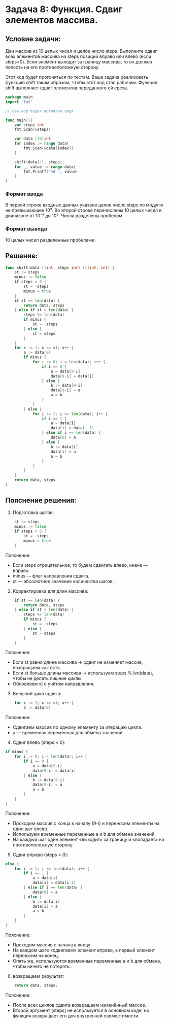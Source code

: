 # Задача 8: Функция. Сдвиг элементов массива.
## Условие задачи:
Дан массив из 10 целых чисел и целое число steps. Выполните сдвиг всех элементов массива на steps позиций вправо или влево (если steps<0). Если элемент выходит за границу массива, то он должен попасть на его противоположную сторону.

Этот код будет прогоняться по тестам. Ваша задача реализовать функцию shift таким образом, чтобы этот код стал рабочим. Функция shift выполняет сдвиг элементов переданного ей среза.
```go
package main
import "fmt"

// Ваш код будет вставлен сюда

func main(){
    var steps int
    fmt.Scan(&steps)

    var data [10]int
    for index := range data{
        fmt.Scan(&data[index])
    }

    shift(data[:], steps);
    for _, value := range data{
        fmt.Printf("%d ", value)
    }
}

```

### Формат ввода
В первой строке входных данных указано целое число steps по модулю не превышающее 10⁹. Во второй строке перечислены 10 целых чисел в диапазоне от 10⁻⁹ до 10⁹. Числа разделены пробелом.
### Формат вывода
10 целых чисел разделённые пробелами.
## Решение:
```go
func shift(data []int, steps int) ([]int, int) {
	st := steps
	minus := false
	if steps < 0 {
		st = -steps
		minus = true
	}
	if st == len(data) {
		return data, steps
	} else if st > len(data) {
		steps %= len(data)
		if minus {
			st = -steps
		} else {
			st = steps
		}
	}
	for x := 1; x <= st; x++ {
		a := data[0]
		if minus {
			for i := 0; i < len(data); i++ {
				if i == 0 {
					a = data[9-i]
					data[9-i] = data[i]
				} else {
					b := data[9-i]
					data[9-i] = a
					a = b
				}
			}
		} else {
			for i := 1; i <= len(data); i++ {
				if i == 1 {
					a = data[i]
					data[i] = data[i-1]
				} else if i == len(data) {
					data[0] = a
				} else {
					b := data[i]
					data[i] = a
					a = b
				}
			}
		}
	}
	return data, steps
}
```
## Пояснение решения:
1. Подготовка шагов:
```go
	st := steps
	minus := false
	if steps < 0 {
		st = -steps
		minus = true
	}
```
Пояснение:
 - Если steps отрицательное, то будем сдвигать влево, иначе — вправо.
 - minus — флаг направления сдвига.
 - st — абсолютное значение количества шагов.
2. Корректировка для длин массива:
```go
	if st == len(data) {
		return data, steps
	} else if st > len(data) {
		steps %= len(data)
		if minus {
			st = -steps
		} else {
			st = steps
		}
	}
```
Пояснение:
 - Если st равно длине массива → сдвиг не изменяет массив, возвращаем как есть.
 - Если st больше длины массива → используем steps % len(data), чтобы не делать лишние циклы.
 - Обновляем st с учётом направления.
3. Внешний цикл сдвига:
```go
	for x := 1; x <= st; x++ {
		a := data[0]
```
Пояснение:
 - Сдвигаем массив по одному элементу за итерацию цикла.
 - a — временная переменная для обмена значений.
4. Cдвиг влево (steps < 0):
```go
if minus {
    for i := 0; i < len(data); i++ {
        if i == 0 {
            a = data[9-i]
            data[9-i] = data[i]
        } else {
            b := data[9-i]
            data[9-i] = a
            a = b
        }
    }
}
```
Пояснение:
 - Проходим массив с конца к началу (9-i) и переносим элементы на один шаг влево.
 - Используем временные переменные a и b для обмена значений.
 - На каждый шаг один элемент «выходит» за границу и «попадает» на противоположную сторону.
5. Cдвиг вправо (steps > 0):
```go
else {
    for i := 1; i <= len(data); i++ {
        if i == 1 {
            a = data[i]
            data[i] = data[i-1]
        } else if i == len(data) {
            data[0] = a
        } else {
            b := data[i]
            data[i] = a
            a = b
        }
    }
}
```
Пояснение:
 - Проходим массив с начала к концу.
 - На каждом шаге «сдвигаем» элемент вправо, а первый элемент переносим на конец.
 - Опять же, используются временные переменные a и b для обмена, чтобы ничего не потерять.
6. возвращаем результат:
```go
	return data, steps;
```
Пояснение:
 - После всех циклов сдвига возвращаем изменённый массив.
 - Второй аргумент (steps) не используется в основном коде, но функция возвращает его для внутренней совместимости.